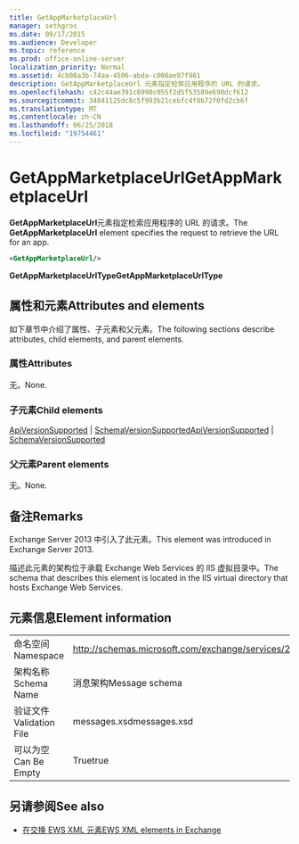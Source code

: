 ```yaml
---
title: GetAppMarketplaceUrl
manager: sethgros
ms.date: 09/17/2015
ms.audience: Developer
ms.topic: reference
ms.prod: office-online-server
localization_priority: Normal
ms.assetid: 4cb08a3b-74aa-4506-abda-c000ae97f981
description: GetAppMarketplaceUrl 元素指定检索应用程序的 URL 的请求。
ms.openlocfilehash: c42c44ae391c8990c055f2d5f53589e690dcf612
ms.sourcegitcommit: 34041125dc8c5f993b21cebfc4f8b72f0fd2cb6f
ms.translationtype: MT
ms.contentlocale: zh-CN
ms.lasthandoff: 06/25/2018
ms.locfileid: "19754461"
---
```

# <a name="getappmarketplaceurl"></a><span data-ttu-id="02c3a-103">GetAppMarketplaceUrl</span><span class="sxs-lookup"><span data-stu-id="02c3a-103">GetAppMarketplaceUrl</span></span>

<span data-ttu-id="02c3a-104">**GetAppMarketplaceUrl**元素指定检索应用程序的 URL 的请求。</span><span class="sxs-lookup"><span data-stu-id="02c3a-104">The **GetAppMarketplaceUrl** element specifies the request to retrieve the URL for an app.</span></span> 
  
```XML
<GetAppMarketplaceUrl/>
```

 <span data-ttu-id="02c3a-105">**GetAppMarketplaceUrlType**</span><span class="sxs-lookup"><span data-stu-id="02c3a-105">**GetAppMarketplaceUrlType**</span></span>
## <a name="attributes-and-elements"></a><span data-ttu-id="02c3a-106">属性和元素</span><span class="sxs-lookup"><span data-stu-id="02c3a-106">Attributes and elements</span></span>

<span data-ttu-id="02c3a-107">如下章节中介绍了属性、子元素和父元素。</span><span class="sxs-lookup"><span data-stu-id="02c3a-107">The following sections describe attributes, child elements, and parent elements.</span></span>
  
### <a name="attributes"></a><span data-ttu-id="02c3a-108">属性</span><span class="sxs-lookup"><span data-stu-id="02c3a-108">Attributes</span></span>

<span data-ttu-id="02c3a-109">无。</span><span class="sxs-lookup"><span data-stu-id="02c3a-109">None.</span></span>
  
### <a name="child-elements"></a><span data-ttu-id="02c3a-110">子元素</span><span class="sxs-lookup"><span data-stu-id="02c3a-110">Child elements</span></span>

<span data-ttu-id="02c3a-111">[ApiVersionSupported](apiversionsupported.md) | [SchemaVersionSupported](schemaversionsupported.md)</span><span class="sxs-lookup"><span data-stu-id="02c3a-111">[ApiVersionSupported](apiversionsupported.md) | [SchemaVersionSupported](schemaversionsupported.md)</span></span>
  
### <a name="parent-elements"></a><span data-ttu-id="02c3a-112">父元素</span><span class="sxs-lookup"><span data-stu-id="02c3a-112">Parent elements</span></span>

<span data-ttu-id="02c3a-113">无。</span><span class="sxs-lookup"><span data-stu-id="02c3a-113">None.</span></span>
  
## <a name="remarks"></a><span data-ttu-id="02c3a-114">备注</span><span class="sxs-lookup"><span data-stu-id="02c3a-114">Remarks</span></span>

<span data-ttu-id="02c3a-115">Exchange Server 2013 中引入了此元素。</span><span class="sxs-lookup"><span data-stu-id="02c3a-115">This element was introduced in Exchange Server 2013.</span></span>
  
<span data-ttu-id="02c3a-116">描述此元素的架构位于承载 Exchange Web Services 的 IIS 虚拟目录中。</span><span class="sxs-lookup"><span data-stu-id="02c3a-116">The schema that describes this element is located in the IIS virtual directory that hosts Exchange Web Services.</span></span>
  
## <a name="element-information"></a><span data-ttu-id="02c3a-117">元素信息</span><span class="sxs-lookup"><span data-stu-id="02c3a-117">Element information</span></span>

|||
|:-----|:-----|
|<span data-ttu-id="02c3a-118">命名空间</span><span class="sxs-lookup"><span data-stu-id="02c3a-118">Namespace</span></span>  <br/> |http://schemas.microsoft.com/exchange/services/2006/messages  <br/> |
|<span data-ttu-id="02c3a-119">架构名称</span><span class="sxs-lookup"><span data-stu-id="02c3a-119">Schema Name</span></span>  <br/> |<span data-ttu-id="02c3a-120">消息架构</span><span class="sxs-lookup"><span data-stu-id="02c3a-120">Message schema</span></span>  <br/> |
|<span data-ttu-id="02c3a-121">验证文件</span><span class="sxs-lookup"><span data-stu-id="02c3a-121">Validation File</span></span>  <br/> |<span data-ttu-id="02c3a-122">messages.xsd</span><span class="sxs-lookup"><span data-stu-id="02c3a-122">messages.xsd</span></span>  <br/> |
|<span data-ttu-id="02c3a-123">可以为空</span><span class="sxs-lookup"><span data-stu-id="02c3a-123">Can Be Empty</span></span>  <br/> |<span data-ttu-id="02c3a-124">True</span><span class="sxs-lookup"><span data-stu-id="02c3a-124">true</span></span>  <br/> |
   
## <a name="see-also"></a><span data-ttu-id="02c3a-125">另请参阅</span><span class="sxs-lookup"><span data-stu-id="02c3a-125">See also</span></span>



- [<span data-ttu-id="02c3a-126">在交换 EWS XML 元素</span><span class="sxs-lookup"><span data-stu-id="02c3a-126">EWS XML elements in Exchange</span></span>](ews-xml-elements-in-exchange.md)

